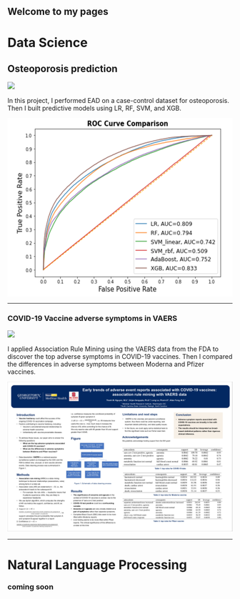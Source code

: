 ## Welcome to my pages

# Data Science
## Osteoporosis prediction
[![](https://img.shields.io/badge/Jupyter-Open_Notebook-F37626?logo=Jupyter)](https://nbviewer.jupyter.org/github/ThanhNguyen93/ThanhNguyen93.github.io/blob/main/osteo_EDA.ipynb)

In this project, I performed EAD on a case-control dataset for osteoporosis. Then I built predictive models using LR, RF, SVM, and XGB. 

<a href="https://github.com/ThanhNguyen93/ThanhNguyen93.github.io/blob/main/images/osteo_ROC_plot.png"><img src="https://github.com/ThanhNguyen93/ThanhNguyen93.github.io/blob/main/images/osteo_ROC_plot.png" width="600" height="400" align="middle"/></a>

___

### COVID-19 Vaccine adverse symptoms in VAERS 
[![](https://img.shields.io/badge/PDF-Open_Research_Poster-red?logo=adobe-acrobat-reader&logoColor=white)](https://github.com/ThanhNguyen93/ThanhNguyen93.github.io/blob/main/pdf/VAERS_COVID_association_rule_mining.pdf)

I applied Association Rule Mining using the VAERS data from the FDA to discover the top adverse symptoms in COVID-19 vaccines. Then I compared the differences in adverse symptoms between Moderna and Pfizer vaccines. 

![Result image](https://github.com/ThanhNguyen93/ThanhNguyen93.github.io/blob/main/images/poster_presentation.png)

***

# Natural Language Processing
### coming soon
